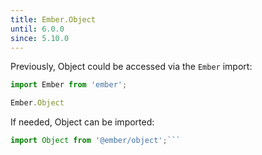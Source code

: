 ```yaml
---
title: Ember.Object
until: 6.0.0
since: 5.10.0
---
```



Previously, Object could be accessed via the `Ember` import:
```js
import Ember from 'ember';

Ember.Object
```

 If needed, Object can be imported:
```js
import Object from '@ember/object';```
